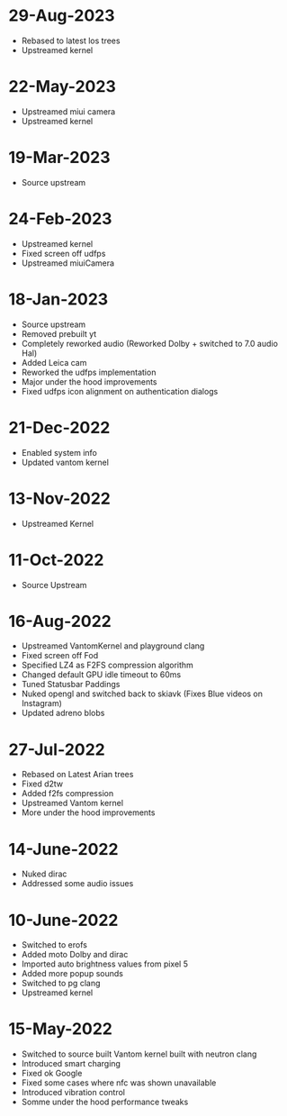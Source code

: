 # 29-Aug-2023
- Rebased to latest los trees 
- Upstreamed kernel

# 22-May-2023
- Upstreamed miui camera 
- Upstreamed kernel

# 19-Mar-2023
- Source upstream

# 24-Feb-2023
- Upstreamed kernel
- Fixed screen off udfps
- Upstreamed miuiCamera

# 18-Jan-2023
- Source upstream
- Removed prebuilt yt
- Completely reworked audio (Reworked Dolby + switched to 7.0 audio Hal)
- Added Leica cam
- Reworked the udfps implementation
- Major under the hood improvements
- Fixed udfps icon alignment on authentication dialogs

# 21-Dec-2022
- Enabled system info
- Updated vantom kernel

# 13-Nov-2022
- Upstreamed Kernel

# 11-Oct-2022
- Source Upstream

# 16-Aug-2022
- Upstreamed VantomKernel and playground clang
- Fixed screen off Fod
- Specified LZ4 as F2FS compression algorithm
- Changed default GPU idle timeout to 60ms
- Tuned Statusbar Paddings
- Nuked opengl and switched back to skiavk (Fixes Blue videos on Instagram)
- Updated adreno blobs

# 27-Jul-2022
- Rebased on Latest Arian trees
- Fixed d2tw
- Added f2fs compression
- Upstreamed Vantom kernel
- More under the hood improvements

# 14-June-2022
- Nuked dirac
- Addressed some audio issues

# 10-June-2022
- Switched to erofs
- Added moto Dolby and dirac
- Imported auto brightness values from pixel 5
- Added more popup sounds 
- Switched to pg clang 
- Upstreamed kernel

# 15-May-2022
- Switched to source built Vantom kernel built with neutron clang
- Introduced smart charging
- Fixed ok Google
- Fixed some cases where nfc was shown unavailable
- Introduced vibration control
- Somme under the hood performance tweaks
